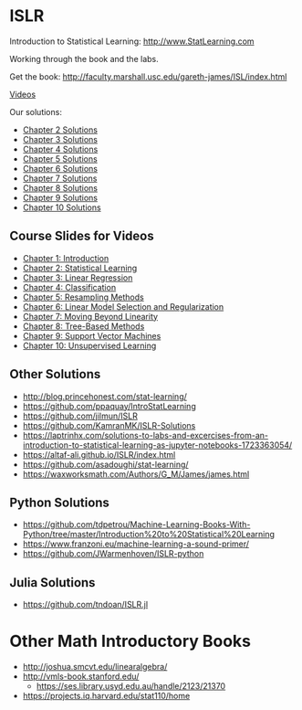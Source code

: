 # ISLR
Introduction to Statistical Learning: http://www.StatLearning.com

Working through the book and the labs.

Get the book: http://faculty.marshall.usc.edu/gareth-james/ISL/index.html

[Videos](https://www.r-bloggers.com/2014/09/in-depth-introduction-to-machine-learning-in-15-hours-of-expert-videos/)

Our solutions:

- [Chapter 2 Solutions](chapter02)
- [Chapter 3 Solutions](chapter03)
- [Chapter 4 Solutions](chapter04)
- [Chapter 5 Solutions](chapter05)
- [Chapter 6 Solutions](chapter06)
- [Chapter 7 Solutions](chapter07)
- [Chapter 8 Solutions](chapter08)
- [Chapter 9 Solutions](chapter09)
- [Chapter 10 Solutions](chapter10)

## Course Slides for Videos

- [Chapter 1: Introduction ](https://web.stanford.edu/~hastie/MOOC-Slides/introduction.pdf)
- [Chapter 2: Statistical Learning ](https://web.stanford.edu/~hastie/MOOC-Slides/statistical_learning.pdf)
- [Chapter 3: Linear Regression ](https://web.stanford.edu/~hastie/MOOC-Slides/linear_regression.pdf)
- [Chapter 4: Classification ](https://web.stanford.edu/~hastie/MOOC-Slides/classification.pdf)
- [Chapter 5: Resampling Methods ](https://web.stanford.edu/~hastie/MOOC-Slides/cv_boot.pdf)
- [Chapter 6: Linear Model Selection and Regularization ](https://web.stanford.edu/~hastie/MOOC-Slides/model_selection.pdf)
- [Chapter 7: Moving Beyond Linearity ](https://web.stanford.edu/~hastie/MOOC-Slides/nonlinear.pdf)
- [Chapter 8: Tree-Based Methods ](https://web.stanford.edu/~hastie/MOOC-Slides/trees.pdf)
- [Chapter 9: Support Vector Machines ](https://web.stanford.edu/~hastie/MOOC-Slides/svm.pdf)
- [Chapter 10: Unsupervised Learning](https://web.stanford.edu/~hastie/MOOC-Slides/unsupervised.pdf)

## Other Solutions

- http://blog.princehonest.com/stat-learning/
- https://github.com/ppaquay/IntroStatLearning
- https://github.com/jilmun/ISLR
- https://github.com/KamranMK/ISLR-Solutions
- https://laptrinhx.com/solutions-to-labs-and-excercises-from-an-introduction-to-statistical-learning-as-jupyter-notebooks-1723363054/
- https://altaf-ali.github.io/ISLR/index.html
- https://github.com/asadoughi/stat-learning/
- https://waxworksmath.com/Authors/G_M/James/james.html

## Python Solutions

- https://github.com/tdpetrou/Machine-Learning-Books-With-Python/tree/master/Introduction%20to%20Statistical%20Learning
- https://www.franzoni.eu/machine-learning-a-sound-primer/
- https://github.com/JWarmenhoven/ISLR-python

## Julia Solutions

- https://github.com/tndoan/ISLR.jl

# Other Math Introductory Books

- http://joshua.smcvt.edu/linearalgebra/
- http://vmls-book.stanford.edu/
   - https://ses.library.usyd.edu.au/handle/2123/21370
- https://projects.iq.harvard.edu/stat110/home
